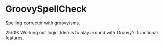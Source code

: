 GroovySpellCheck
================

Spelling corrector with groovyisms.

25/09: Working out logic. Idea is to play around with Groovy's functional features.
